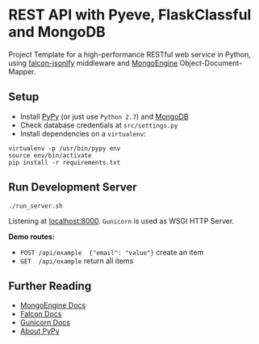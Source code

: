 # REST API with Pyeve, FlaskClassful and MongoDB

Project Template for a high-performance RESTful web service in Python, using [falcon-jsonify](https://github.com/AndreiRegiani/falcon-jsonify) middleware and [MongoEngine](https://github.com/MongoEngine/mongoengine) Object-Document-Mapper.


## Setup

* Install [PyPy](http://pypy.org/) (or just use `Python 2.7`) and [MongoDB](https://www.mongodb.com/)
* Check database credentials at `src/settings.py`
* Install dependencies on a `virtualenv`:

```
virtualenv -p /usr/bin/pypy env
source env/bin/activate
pip install -r requirements.txt
```


## Run Development Server

```
./run_server.sh
```
Listening at [localhost:8000](http://localhost:8000). `Gunicorn` is used as WSGI HTTP Server.

**Demo routes:**

* `POST /api/example  {"email": "value"}` create an item
* `GET  /api/example` return all items


## Further Reading

* [MongoEngine Docs](http://docs.mongoengine.org/)
* [Falcon Docs](https://falcon.readthedocs.io/en/stable/)
* [Gunicorn Docs](http://docs.gunicorn.org/en/stable/)
* [About PyPy](http://pypy.org/features.html)
